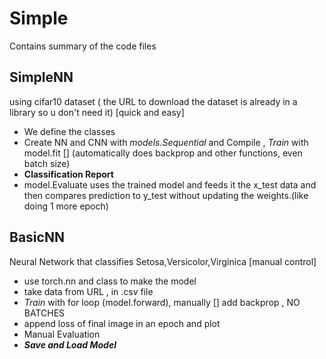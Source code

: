 # Simple
Contains summary of the code files 

## SimpleNN
using cifar10 dataset ( the URL to download the dataset is already in a library so u don't need it) [quick and easy]
- We define the classes
- Create NN and CNN with *models.Sequential* and Compile , *Train* with model.fit [] (automatically does backprop and other functions, even batch size)
- **Classification Report**
- model.Evaluate uses the trained model and feeds it the x_test data and then compares prediction to y_test without updating the weights.(like doing 1 more epoch)
  
## BasicNN
Neural Network that classifies Setosa,Versicolor,Virginica [manual control]
- use torch.nn and class to make the model
- take data from URL , in .csv file
- *Train* with for loop (model.forward), manually [] add backprop , NO BATCHES
- append loss of final image in an epoch and plot
- Manual Evaluation
- ***Save and Load Model***
